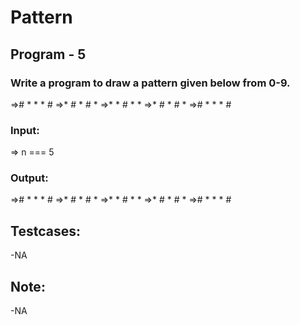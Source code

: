 # Pattern 
## Program -  5
### Write a program to draw a pattern given below from 0-9.
=># * * * #
=>* # * # *
=>* * # * *
=>* # * # *
=># * * * #
### Input:
=> n === 5
### Output:
=># * * * #
=>* # * # *
=>* * # * *
=>* # * # *
=># * * * #
## Testcases:
-NA
## Note:
-NA
